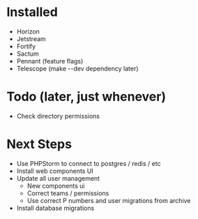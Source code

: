 # Installed
- Horizon
- Jetstream
- Fortify
- Sactum
- Pennant (feature flags)
- Telescope (make --dev dependency later)

# Todo (later, just whenever)
- Check directory permissions

# Next Steps
- Use PHPStorm to connect to postgres / redis / etc
- Install web components UI
- Update all user management
  - New components ui
  - Correct teams / permissions
  - Use correct P numbers and user migrations from archive
- Install database migrations
